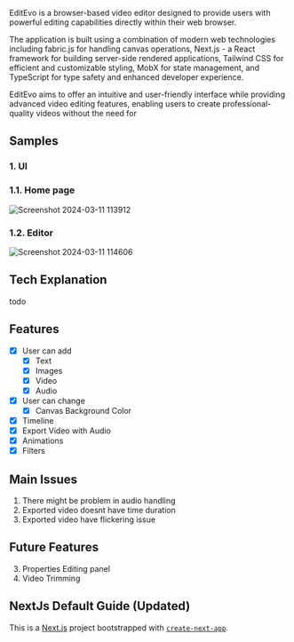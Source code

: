 EditEvo is a browser-based video editor designed to provide users with powerful editing capabilities directly within their web browser.

The application is built using a combination of modern web technologies including fabric.js for handling canvas operations, Next.js - a React framework for building server-side rendered applications, Tailwind CSS for efficient and customizable styling, MobX for state management, and TypeScript for type safety and enhanced developer experience.

EditEvo aims to offer an intuitive and user-friendly interface while providing advanced video editing features, enabling users to create professional-quality videos without the need for

## Samples

### 1. UI
### 1.1. Home page
![Screenshot 2024-03-11 113912](https://github.com/DonaldMzima/EditEvo/assets/90970069/d79d8193-b15b-4687-8dcf-09dcf46aab0f)

### 1.2. Editor
![Screenshot 2024-03-11 114606](https://github.com/DonaldMzima/EditEvo/assets/90970069/600c34b2-1fd4-4fdc-9d9a-88d0313de1b1)



## Tech Explanation

todo

## Features

- [x] User can add
  - [x] Text
  - [x] Images
  - [x] Video
  - [x] Audio
- [x] User can change
  - [x] Canvas Background Color
- [x] Timeline
- [x] Export Video with Audio
- [x] Animations
- [x] Filters

## Main Issues

1. There might be problem in audio handling
2. Exported video doesnt have time duration
3. Exported video have flickering issue

## Future Features

3. Properties Editing panel
4. Video Trimming

## NextJs Default Guide (Updated)

This is a [Next.js](https://nextjs.org/) project bootstrapped with [`create-next-app`](https://github.com/vercel/next.js/tree/canary/packages/create-next-app).


